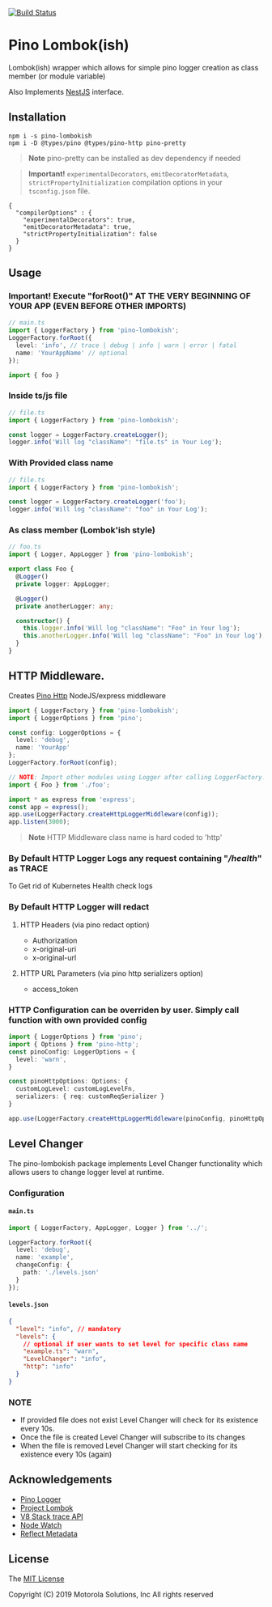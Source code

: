[![Build Status](https://travis-ci.org/MotorolaSolutions/pino-lombokish.svg?branch=master)](https://travis-ci.org/MotorolaSolutions/pino-lombokish)

# Pino Lombok(ish)

Lombok(ish) wrapper which allows for simple pino logger creation as class member (or module variable)

Also Implements [NestJS](https://nestjs.com/) interface.

## Installation

```
npm i -s pino-lombokish
npm i -D @types/pino @types/pino-http pino-pretty
```

> **Note** pino-pretty can be installed as dev dependency if needed

> **Important!** `experimentalDecorators`, `emitDecoratorMetadata`, `strictPropertyInitialization` compilation options in your `tsconfig.json` file.

```
{
  "compilerOptions" : {
    "experimentalDecorators": true,
    "emitDecoratorMetadata": true,
    "strictPropertyInitialization": false
  }
}
```

## Usage

### **Important!** Execute "forRoot()" AT THE VERY BEGINNING OF YOUR APP (EVEN BEFORE OTHER IMPORTS)

```typescript
// main.ts
import { LoggerFactory } from 'pino-lombokish';
LoggerFactory.forRoot({
  level: 'info', // trace | debug | info | warn | error | fatal
  name: 'YourAppName' // optional
});

import { foo }
```

### Inside ts/js file

```typescript
// file.ts
import { LoggerFactory } from 'pino-lombokish';

const logger = LoggerFactory.createLogger();
logger.info('Will log "className": "file.ts" in Your Log');
```

### With Provided class name

```typescript
// file.ts
import { LoggerFactory } from 'pino-lombokish';

const logger = LoggerFactory.createLogger('foo');
logger.info('Will log "className": "foo" in Your Log');
```

### As class member (Lombok'ish style)

```typescript
// foo.ts
import { Logger, AppLogger } from 'pino-lombokish';

export class Foo {
  @Logger()
  private logger: AppLogger;

  @Logger()
  private anotherLogger: any;

  constructor() {
    this.logger.info('Will log "className": "Foo" in Your log');
    this.anotherLogger.info('Will log "className": "Foo" in Your log');
  }
}
```

## HTTP Middleware.

Creates [Pino Http](https://www.npmjs.com/package/pino-http) NodeJS/express middleware

```typescript
import { LoggerFactory } from 'pino-lombokish';
import { LoggerOptions } from 'pino';

const config: LoggerOptions = {
  level: 'debug',
  name: 'YourApp'
};
LoggerFactory.forRoot(config);

// NOTE: Import other modules using Logger after calling LoggerFactory.forRoot()
import { Foo } from './foo';

import * as express from 'express';
const app = express();
app.use(LoggerFactory.createHttpLoggerMiddleware(config));
app.listen(3000);
```

> **Note** HTTP Middleware class name is hard coded to 'http'

### By Default HTTP Logger Logs any request containing "_/health_" as TRACE

To Get rid of Kubernetes Health check logs

### By Default HTTP Logger will redact

1. HTTP Headers (via pino redact option)

   - Authorization
   - x-original-uri
   - x-original-url

2. HTTP URL Parameters (via pino http serializers option)
   - access_token

### HTTP Configuration can be overriden by user. Simply call function with own provided config

```typescript
import { LoggerOptions } from 'pino';
import { Options } from 'pino-http';
const pinoConfig: LoggerOptions = {
  level: 'warn',
}

const pinoHttpOptions: Options: {
  customLogLevel: customLogLevelFn,
  serializers: { req: customReqSerializer }
}

app.use(LoggerFactory.createHttpLoggerMiddleware(pinoConfig, pinoHttpOptions));
```

## Level Changer

The pino-lombokish package implements Level Changer functionality which allows users to change logger level at runtime.

### Configuration

#### `main.ts`

```typescript
import { LoggerFactory, AppLogger, Logger } from '../';

LoggerFactory.forRoot({
  level: 'debug',
  name: 'example',
  changeConfig: {
    path: './levels.json'
  }
});
```

#### `levels.json`

```json
{
  "level": "info", // mandatory
  "levels": {
    // optional if user wants to set level for specific class name
    "example.ts": "warn",
    "LevelChanger": "info",
    "http": "info"
  }
}
```

### **NOTE**

- If provided file does not exist Level Changer will check for its existence every 10s.
- Once the file is created Level Changer will subscribe to its changes
- When the file is removed Level Changer will start checking for its existence every 10s (again)

## Acknowledgements

- [Pino Logger](https://getpino.io)
- [Project Lombok](https://projectlombok.org/)
- [V8 Stack trace API](https://v8.dev/docs/stack-trace-api)
- [Node Watch](https://www.npmjs.com/package/node-watch)
- [Reflect Metadata](https://www.npmjs.com/package/reflect-metadata)

## License

The [MIT License](http://opensource.org/licenses/MIT)

Copyright (C) 2019 Motorola Solutions, Inc
All rights reserved
